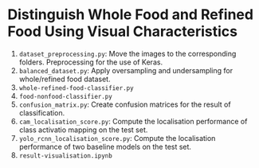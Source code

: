 # Distinguish Whole Food and Refined Food Using Visual Characteristics

1. `dataset_preprocessing.py`: Move the images to the corresponding folders. Preprocessing for the use of Keras.
2. `balanced_dataset.py`: Apply oversampling and undersampling for whole/refined food dataset.
3. `whole-refined-food-classifier.py`
4. `food-nonfood-classifier.py`
5. `confusion_matrix.py`: Create confusion matrices for the result of classification.
6. `cam_localisation_score.py`: Compute the localisation performance of class activatio mapping on the test set.
7. `yolo_rcnn_localisation_score.py`: Compute the localisation performance of two baseline models on the test set.
8. `result-visualisation.ipynb`
